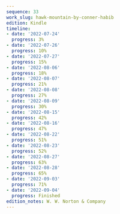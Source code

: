 ```yaml
---
sequence: 33
work_slug: hawk-mountain-by-conner-habib
edition: Kindle
timeline:
- date: '2022-07-24'
  progress: 3%
- date: '2022-07-26'
  progress: 10%
- date: '2022-07-27'
  progress: 15%
- date: '2022-08-06'
  progress: 18%
- date: '2022-08-07'
  progress: 21%
- date: '2022-08-08'
  progress: 27%
- date: '2022-08-09'
  progress: 30%
- date: '2022-08-15'
  progress: 42%
- date: '2022-08-16'
  progress: 47%
- date: '2022-08-22'
  progress: 51%
- date: '2022-08-23'
  progress: 52%
- date: '2022-08-27'
  progress: 63%
- date: '2022-08-28'
  progress: 65%
- date: '2022-09-03'
  progress: 71%
- date: '2022-09-04'
  progress: Finished
edition_notes: W. W. Norton & Company
---
```


